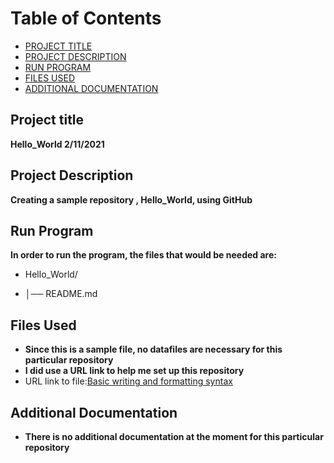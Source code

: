 # Table of Contents

- [PROJECT TITLE](#Project-Title)
- [PROJECT DESCRIPTION](#Project-Description)
- [RUN PROGRAM](#Run-program)
- [FILES USED](#files-used)
- [ADDITIONAL DOCUMENTATION](#additional-documentation)

## Project title

**Hello_World 2/11/2021**


## Project Description


**Creating a sample repository , Hello_World,  using GitHub**

## Run Program


**In order to run the program, the files that would be needed are:**
- Hello_World/

- │── README.md
  
## Files Used


- **Since this is a sample file, no datafiles are necessary for this particular repository**
- **I did use a URL link to help me set up this repository**
- URL link to file:[Basic writing and formatting syntax](https://docs.github.com/en/github/writing-on-github/basic-writing-and-formatting-syntax#section-links)

## Additional Documentation


- **There is no additional documentation at the moment for this particular repository**
